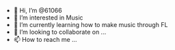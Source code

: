- 👋 Hi, I’m @61066
- 👀 I’m interested in Music
- 🌱 I’m currently learning how to make music through FL
- 💞️ I’m looking to collaborate on ...
- 📫 How to reach me ...

<!---
61066/61066 is a ✨ special ✨ repository because its `README.md` (this file) appears on your GitHub profile.
You can click the Preview link to take a look at your changes.
--->

